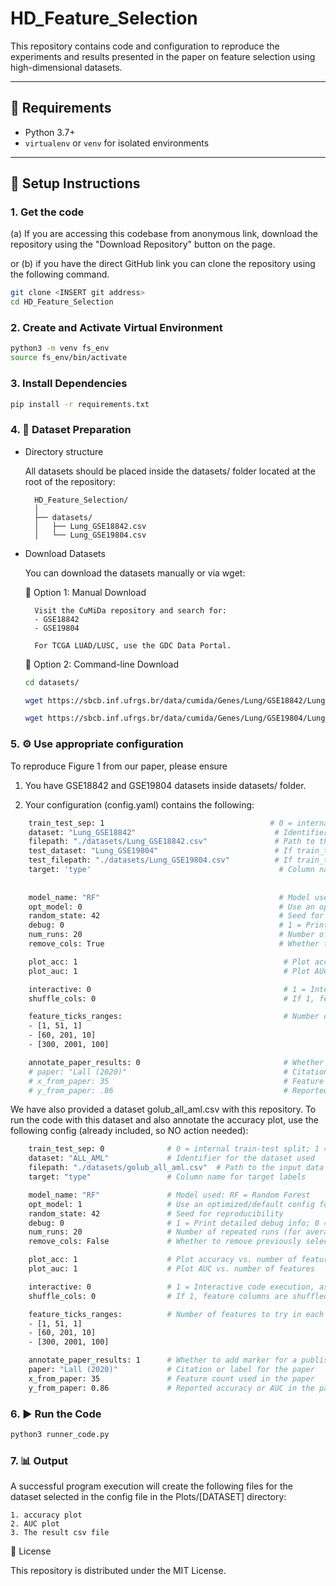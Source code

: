 # HD_Feature_Selection

This repository contains code and configuration to reproduce the experiments and results presented in the paper on feature selection using high-dimensional datasets.

---

## 🧰 Requirements

- Python 3.7+
- `virtualenv` or `venv` for isolated environments

---

## 🔧 Setup Instructions

### 1. Get the code

(a) If you are accessing this codebase from anonymous link, download the repository using the "Download Repository" button on the page. 

or (b) if you have the direct GitHub link you can clone the repository using the following command.

```bash
git clone <INSERT git address>
cd HD_Feature_Selection
```

### 2. Create and Activate Virtual Environment

```bash
python3 -m venv fs_env
source fs_env/bin/activate
```
### 3. Install Dependencies
```bash
pip install -r requirements.txt
```

### 4. 📂 Dataset Preparation

* Directory structure

    All datasets should be placed inside the datasets/ folder located at the root of the repository:

        HD_Feature_Selection/
        │
        ├── datasets/
        │   ├── Lung_GSE18842.csv
        │   └── Lung_GSE19804.csv

* Download Datasets

    You can download the datasets manually or via wget:

    🔹 Option 1: Manual Download

        Visit the CuMiDa repository and search for:
        - GSE18842
        - GSE19804

        For TCGA LUAD/LUSC, use the GDC Data Portal. 

    🔹 Option 2: Command-line Download

    ```bash
    cd datasets/

    wget https://sbcb.inf.ufrgs.br/data/cumida/Genes/Lung/GSE18842/Lung_GSE18842.csv

    wget https://sbcb.inf.ufrgs.br/data/cumida/Genes/Lung/GSE19804/Lung_GSE19804.csv
    ```

### 5. ⚙️ Use appropriate configuration

To reproduce Figure 1 from our paper, please ensure 

1. You have GSE18842 and GSE19804 datasets inside datasets/ folder.

2. Your configuration (config.yaml) contains the following:

```bash
    train_test_sep: 1                                     # 0 = internal train-test split; 1 = external test set
    dataset: "Lung_GSE18842"                               # Identifier for the dataset used      
    filepath: "./datasets/Lung_GSE18842.csv"               # Path to the input data file   
    test_dataset: "Lung_GSE19804"                          # If train_test_sep is 1, then provide identifier for the test dataset
    test_filepath: "./datasets/Lung_GSE19804.csv"          # If train_test_sep is 1, then provide path to the test data file   
    target: 'type'                                          # Column name for target labels
    
    
    model_name: "RF"                                        # Model used: RF = Random Forest
    opt_model: 0                                            # Use an optimized (1) /default (0) config for the model
    random_state: 42                                        # Seed for reproducibility
    debug: 0                                                # 1 = Print detailed debug info; 0 = minimal output
    num_runs: 20                                            # Number of repeated runs (for averaging)
    remove_cols: True                                       # Whether to remove previously selected features. If number of features are more than 20,000 - set it to true

    plot_acc: 1                                              # Plot accuracy vs. number of features
    plot_auc: 1                                              # Plot AUC vs. number of features

    interactive: 0                                           # 1 = Interactive code execution, asking for confirmationl 0: no confirmation required
    shuffle_cols: 0                                          # If 1, feature columns are shuffled before selection

    feature_ticks_ranges:                                    # Number of features to try in each experiment run
    - [1, 51, 1]
    - [60, 201, 10]
    - [300, 2001, 100]

    annotate_paper_results: 0                                # Whether to add marker for a published paper's result. If 1, then paper, x_from_paper and y_from_paper should be defined.
    # paper: "Lall (2020)"                                   # Citation or label for the paper
    # x_from_paper: 35                                       # Feature count used in the paper
    # y_from_paper: .86                                      # Reported accuracy in the paper
```

We have also provided a dataset golub_all_aml.csv with this repository. To run the code with this dataset and also annotate the accuracy plot, use the following config (already included, so NO action needed):

```bash
    train_test_sep: 0              # 0 = internal train-test split; 1 = external test set
    dataset: "ALL_AML"             # Identifier for the dataset used
    filepath: "./datasets/golub_all_aml.csv"  # Path to the input data file
    target: "type"                 # Column name for target labels

    model_name: "RF"               # Model used: RF = Random Forest
    opt_model: 1                   # Use an optimized/default config for the model
    random_state: 42               # Seed for reproducibility
    debug: 0                       # 1 = Print detailed debug info; 0 = minimal output
    num_runs: 20                   # Number of repeated runs (for averaging)
    remove_cols: False             # Whether to remove previously selected features

    plot_acc: 1                    # Plot accuracy vs. number of features
    plot_auc: 1                    # Plot AUC vs. number of features

    interactive: 0                 # 1 = Interactive code execution, asking for confirmationl 0: no confirmation required
    shuffle_cols: 0                # If 1, feature columns are shuffled before selection

    feature_ticks_ranges:          # Number of features to try in each experiment run
    - [1, 51, 1]
    - [60, 201, 10]
    - [300, 2001, 100]

    annotate_paper_results: 1      # Whether to add marker for a published paper's result. If 1, then paper, x_from_paper and y_from_paper should be defined.
    paper: "Lall (2020)"           # Citation or label for the paper
    x_from_paper: 35               # Feature count used in the paper
    y_from_paper: 0.86             # Reported accuracy or AUC in the paper

```

### 6. ▶️ Run the Code

```bash
python3 runner_code.py
```

### 7. 📊 Output 

A successful program execution will create the following files for the dataset selected in the config file in the Plots/[DATASET] directory:

    1. accuracy plot 
    2. AUC plot
    3. The result csv file 

📎 License

This repository is distributed under the MIT License.